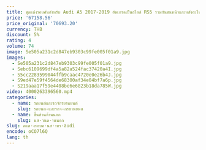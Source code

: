 ```yaml
---
title: ชุดแต่งรอบคันสําหรับ Audi A5 2017-2019 อัพเกรดเป็นสไตล์ RS5 รวมกันชนหน้าและหลังอะไหล่รถยนต์กระจังหน้าด้านข้างกระโปรง
price: '67158.56'
price_original: '70693.20'
currency: THB
discount: 5%
rating: 4
volume: 74
image: Se505a231c2d847eb9303c99fe005f01a9.jpg
images:
  - Se505a231c2d847eb9303c99fe005f01a9.jpg
  - Sebc6109699df4a5a82a524fac37420a4I.jpg
  - S5cc2283599044ffb9caac4720e0e26b4J.jpg
  - S9ed47e59f4564de68300af34e04bf7a6p.jpg
  - S219aaa17f59e4408be6e6823b18da785W.jpg
video: 4000263396560.mp4
categories:
  - name: รถยนต์และรถจักรยานยนต์
    slug: รถยนต-และรถจ-กรยานยนต
  - name: ชิ้นส่วนด้านนอก
    slug: นส-วนด-านนอก
slug: ดแต-งรอบค-นส-าหร-audi
encode: oCO7l6Q
lang: th
---
```

  